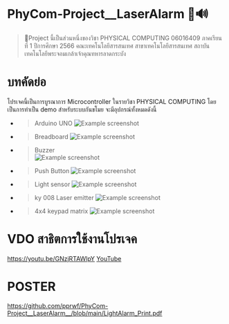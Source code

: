 # PhyCom-Project__LaserAlarm 🚨🔊

> 📌Project นี้เป็นส่วนหนึ่งของวิชา PHYSICAL COMPUTING 06016409 ภาคเรียนที่ 1 ปีการศึกษา 2566 คณะเทคโนโลยีสารสนเทศ สาขาเทคโนโลยีสารสนเทศ สถาบันเทคโนโลยีพระจอมเกล้าเจ้าคุณทหารลาดกระบัง

# บทคัดย่อ
โปรเจคนี้เป็นการบูรณาการ Microcontroller ในรายวิชา PHYSICAL COMPUTING โดยเป็นการทำเป็น demo สำหรับระบบกันขโมย จะมีอุปกรณ์ทั้งหมดดังนี้

* > Arduino UNO
![Example screenshot](https://github.com/pprwf/PhyCom-Project__LaserAlarm__/blob/main/arduino-uno-smd-500x500-removebg-preview.png?raw=true)

* > Breadboard
![Example screenshot](https://github.com/pprwf/PhyCom-Project__LaserAlarm__/blob/main/56T0249-40-removebg-preview.png?raw=true)

* > Buzzer       
![Example screenshot](https://github.com/pprwf/PhyCom-Project__LaserAlarm__/blob/main/fi-removebg-preview.png?raw=true)

* > Push Button
![Example screenshot](https://github.com/pprwf/PhyCom-Project__LaserAlarm__/blob/main/Big-key-push-button-light-touch-switch-module-with-hat-High-level-output-for-arduino-or-removebg-preview.png?raw=true)

* > Light sensor
![Example screenshot](https://github.com/pprwf/PhyCom-Project__LaserAlarm__/blob/main/cover-removebg-preview.png?raw=true)

* > ky 008 Laser emitter
![Example screenshot](https://github.com/pprwf/PhyCom-Project__LaserAlarm__/blob/main/l0fa67-removebg-preview.png?raw=true)

* > 4x4 keypad matrix
![Example screenshot](https://github.com/pprwf/PhyCom-Project__LaserAlarm__/blob/main/SW-KEYPAD-MEM-4X4-800x800-removebg-preview.png?raw=true)



# VDO สาธิตการใช้งานโปรเจค
https://youtu.be/GNzjRTAWlpY
[YouTube](https://youtu.be/GNzjRTAWlpY)
# POSTER 
https://github.com/pprwf/PhyCom-Project__LaserAlarm__/blob/main/LightAlarm_Print.pdf
